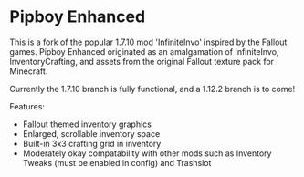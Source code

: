 Pipboy Enhanced 
============

This is a fork of the popular 1.7.10 mod 'InfiniteInvo' inspired by the Fallout games. Pipboy Enhanced originated as an amalgamation of InfiniteInvo, InventoryCrafting, and assets from the original Fallout texture pack for Minecraft.

Currently the 1.7.10 branch is fully functional, and a 1.12.2 branch is to come!

Features:

- Fallout themed inventory graphics
- Enlarged, scrollable inventory space 
- Built-in 3x3 crafting grid in inventory 
- Moderately okay compatability with other mods such as Inventory Tweaks (must be enabled in config) and Trashslot
